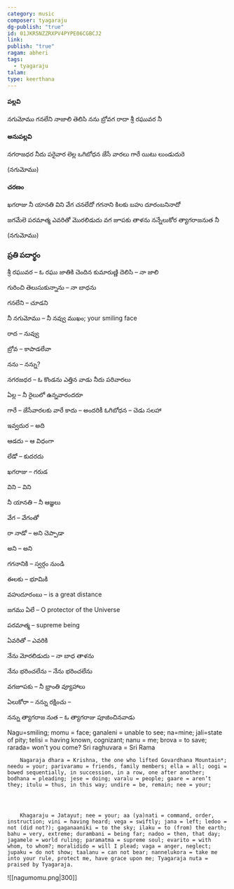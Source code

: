 ```yaml
---
category: music
composer: tyagaraju
dg-publish: "true"
id: 01JKR5NZZRXPV4PYPE06CGBCJ2
link: 
publish: "true"
ragam: abheri
tags:
  - tyagaraju
talam: 
type: keerthana
---
```



#### పల్లవి
నగుమోము గనలేని నాజాలి తెలిసి నను బ్రోవగ రాదా శ్రీ రఘువర నీ

#### అనుపల్లవి
నగరాజధర నీదు పరైవార లెల్ల ఒగిబోధన జేసే వారలు గారే యిటు లుండుదురె

(నగుమోము)

#### చరణం
ఖగరాజు నీ యానతి విని వేగ చనలేదో గగనాని కిలకు బహు దూరంబనినాదో

జగమేలె పరమాత్మ ఎవరితో మొరలిడుదు వగ జూపకు తాళను నన్నేలుకోర త్యాగరాజనుత నీ

(నగుమోము)


### ప్రతి పదార్థం 


శ్రీ రఘువర – ఓ రఘు జాతికి చెందిన కుమారుణ్ణి దెలిసి – నా జాలి

గురించి తెలుసుకున్నాను – నా బాధను

గనలేని – చూడని 

నీ నగుమోము – నీ నవ్వు ముఖం; your smiling face 

రాద – నువ్వు 

బ్రోవ – కాపాడలేవా 

నను – నన్ను? 

నగరజధర – ఓ కొండను ఎత్తిన వాడు నీదు పరివారలు 

ఏల్ల – నీ రైలులో ఉన్నవారందరూ 

గారే – జేసేవారలకు వారే కాదు – అందరికీ ఓగిబోధన – చెడు సలహా 

ఇవ్వదుర – ​​అది 

ఆడదు – ఆ విధంగా 

లేడో – కుదరదు 

ఖగరాజు – గరుడ 

విని – విని 

నీ యానతి – నీ ఆజ్ఞలు 

వేగ – వేగంతో 

రా నాడో – అని చెప్పాడా 

అని – అని 

గగనానికి – స్వర్గం నుండి 

ఈలకు – భూమికి 

వహుదూరంబు – is a great distance 

జగము ఏలే – O protector of the Universe 

పరమాత్మ – supreme being 

ఏవరితో – ఎవరికి 

నేను మోరలిడుదు – నా బాధ తాళను 

నేను భరించలేను – నేను భరించలేను 

వగజూపకు – నీ భ్రాంతి వ్యూహాలు 

ఏలుకోరా – నన్ను రక్షించు – 

నన్ను త్యాగరాజ నుత – ఓ త్యాగరాజు పూజించినవాడు


Nagu=smiling; momu = face; ganaleni = unable to see; na=mine; jali=state of pity; telisi = having known, cognizant; nanu = me; brova = to save; rarada= won't you come? Sri raghuvara = Sri Rama


    	Nagaraja dhara = Krishna, the one who lifted Govardhana Mountain*; needu = your; parivaramu = friends, family members; ella = all; oogi = bowed sequentially, in succession, in a row, one after another; bodhana = pleading; jese = doing; varalu = people; gaare = aren’t they; itulu = thus, in this way; undire = be, remain; nee = your;




    	Khagaraju = Jatayu†; nee = your; aa (ya)nati = command, order, instruction; vini = having heard; vega = swiftly; jana = left; ledoo = not (did not?); gaganaaniki = to the sky; ilaku = to (from) the earth; bahu = very, extreme; durambani = being far; nadoo = then, that day; jagamele = world ruling; paramatma = supreme soul; evarito = with whom, to whom?; moralidido = will I plead; vaga = anger, neglect; jupaku = do not show; taalanu = can not bear; nannelukora = take me into your rule, protect me, have grace upon me; Tyagaraja nuta = praised by Tyagaraja.




![[nagumomu.png|300]]